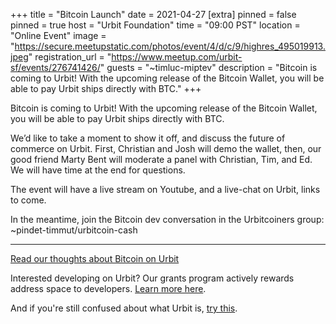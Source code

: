 +++
title = "Bitcoin Launch"
date = 2021-04-27
[extra]
pinned = false
pinned = true
host = "Urbit Foundation"
time = "09:00 PST"
location = "Online Event"
image = "https://secure.meetupstatic.com/photos/event/4/d/c/9/highres_495019913.jpeg"
registration_url = "https://www.meetup.com/urbit-sf/events/276741426/"
guests = "~timluc-miptev"
description = "Bitcoin is coming to Urbit! With the upcoming release of the Bitcoin Wallet, you will be able to pay Urbit ships directly with BTC."
+++

Bitcoin is coming to Urbit! With the upcoming release of the Bitcoin Wallet, you will be able to pay Urbit ships directly with BTC.

We’d like to take a moment to show it off, and discuss the future of commerce on Urbit. First, Christian and Josh will demo the wallet, then, our good friend Marty Bent will moderate a panel with Christian, Tim, and Ed. We will have time at the end for questions.

The event will have a live stream on Youtube, and a live-chat on Urbit, links to come.

In the meantime, join the Bitcoin dev conversation in the Urbitcoiners group: ~pindet-timmut/urbitcoin-cash

------
[Read our thoughts about Bitcoin on Urbit](/blog/urbit-and-bitcoin)

Interested developing on Urbit? Our grants program actively rewards address space to developers. [Learn more here](/docs/development/grants/).

And if you're still confused about what Urbit is, [try this](/understanding-urbit/).
